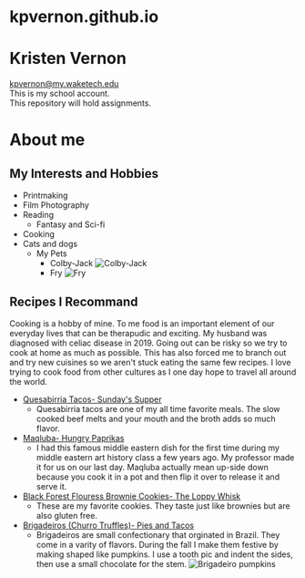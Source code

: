 # kpvernon.github.io
# Kristen Vernon  
kpvernon@my.waketech.edu  
This is my school account.  
This repository will hold assignments.
# About me
## My Interests and Hobbies
* Printmaking
* Film Photography
* Reading
  * Fantasy and Sci-fi
* Cooking  
* Cats and dogs
  * My Pets
    * Colby-Jack ![Colby-Jack](https://i.imgur.com/rvDPXq1.jpeg)
    * Fry ![Fry](https://i.imgur.com/6GyqVlg.jpeg)
## Recipes I Recommand
Cooking is a hobby of mine. To me food is an important element of our everyday lives that can be therapudic and exciting. My husband was diagnosed with celiac disease in 2019. Going out can be risky so we try to cook at home as much as possible. This has also forced me to branch out and try new cuisines so we aren't stuck eating the same few recipes. I love trying to cook food from other cultures as I one day hope to travel all around the world.
* [Quesabirria Tacos- Sunday's Supper](https://sundaysuppermovement.com/quesabirria-tacos/)  
  * Quesabirria tacos are one of my all time favorite meals. The slow cooked beef melts and your mouth and the broth adds so much flavor. 
* [Maqluba- Hungry Paprikas](https://www.hungrypaprikas.com/maqluba/)
  * I had this famous middle eastern dish for the first time during my middle eastern art history class a few years ago. My professor made it for us on our last day. Maqluba actually mean up-side down because you cook it in a pot and then flip it over to release it and serve it.
* [Black Forest Flouress Brownie Cookies- The Loppy Whisk](https://theloopywhisk.com/2021/12/30/black-forest-flourless-brownie-cookies/)
  * These are my favorite cookies. They taste just like brownies but are also gluten free.
* [Brigadeiros \(Churro Truffles\)- Pies and Tacos](https://www.piesandtacos.com/dulce-de-leche-fudge-churros-truffles/)
  * Brigadeiros are small confectionary that orginated in Brazil. They come in a varity of flavors. During the fall I make them festive by making shaped like pumpkins. I use a tooth pic and indent the sides, then use a small chocolate for the stem. ![Brigadeiro pumpkins](https://i.imgur.com/zJjM0QT.jpeg)

